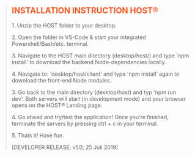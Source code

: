 ><h2 style="color: #FF5722">INSTALLATION  INSTRUCTION HOST®</h2>
><p>1. Unzip the HOST folder to your desktop.
><p>2. Open the folder in VS-Code & start your integrated Powershell/Bash/etc. terminal.</p>
><p>3. Navigate to the HOST main directory (desktop/host/) and type 'npm install' to download the backend Node-dependencies locally. 
><p>4. Navigate to: 'desktop/host/client' and type 'npm install' again to download the front-end Node modules.</p>
><p>3. Go back to the main directory (desktop/host) and typ 'npm run dev'. Both servers will start (in development mode) and your browser opens on the HOST® Landing page.</p>
><p>4. Go ahead and try/test the application! Once you're finished, terminate the servers by pressing ctrl + c in your terminal. 
><p>5. Thats it! Have fun.</p>
>[DEVELOPER RELEASE: v1.0; 25 Juli 2019]